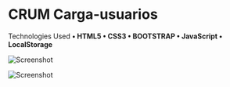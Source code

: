 # CRUM Carga-usuarios

Technologies Used
<b>• HTML5
• CSS3
• BOOTSTRAP
• JavaScript
• LocalStorage</b>


![Screenshot](https://i.imgur.com/7yUpabM.png)

![Screenshot](https://i.imgur.com/d8LFiLM.png)
